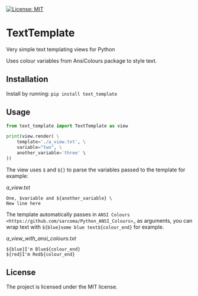 [![License: MIT](https://img.shields.io/badge/License-MIT-yellow.svg)](https://opensource.org/licenses/MIT)

# TextTemplate

Very simple text templating views for Python

Uses colour variables from AnsiColours package to style text.

## Installation

Install by running: `pip install text_template`

## Usage

```python
from text_template import TextTemplate as view

print(view.render( \
    template='./a_view.txt', \
    variable="two", \
    another_variable='three' \
))
```

The view uses `$` and `${}` to parse the variables passed to the template for example:

*a_view.txt*

```
One, $variable and ${another_variable} \
New line here 
```

The template automatically passes in `ANSI Colours <https://github.com/sarcoma/Python_ANSI_Colours>`_ as arguments, you can wrap text with `${blue}some blue text${colour_end}` for example.

*a_view_with_ansi_colours.txt*

```
${blue}I'm Blue${colour_end}
${red}I'm Red${colour_end}
```

## License

The project is licensed under the MIT license.
